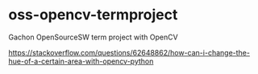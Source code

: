 # oss-opencv-termproject
Gachon OpenSourceSW term project with OpenCV

https://stackoverflow.com/questions/62648862/how-can-i-change-the-hue-of-a-certain-area-with-opencv-python
